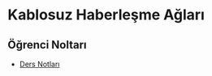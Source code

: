 # Kablosuz Haberleşme Ağları 


<!--Index-->


## Öğrenci Noltarı

- [Ders Notları](./%C3%96%C4%9Frenci%20Noltar%C4%B1/Ders%20Notlar%C4%B1.pdf)



<!--Index-->
